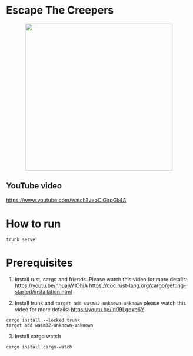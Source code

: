 # Escape The Creepers
<p align="center">
  <img src="https://user-images.githubusercontent.com/1176339/177201719-cd387dae-fdd0-4237-90ec-f140fcfcb49c.png" width="400"/>
</p>

## YouTube video
https://www.youtube.com/watch?v=oCiGjrpGk4A

# How to run
```
trunk serve
```

# Prerequisites

1. Install rust, cargo and friends. Please watch this video for more details: https://youtu.be/nnuaiW1OhjA
https://doc.rust-lang.org/cargo/getting-started/installation.html

2. Install trunk and `target add wasm32-unknown-unknown` please watch this video for more details: https://youtu.be/In09Lgqxp6Y
```
cargo install --locked trunk
target add wasm32-unknown-unknown
```

3. Install cargo watch 
```
cargo install cargo-watch
```